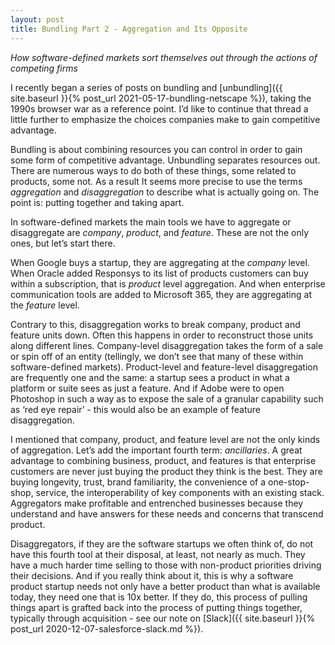 ```yaml
---
layout: post
title: Bundling Part 2 - Aggregation and Its Opposite
---
```


*How software-defined markets sort themselves out through the actions of competing firms* 

<!--excerpt--> 

I recently began a series of posts on bundling and [unbundling]({{ site.baseurl }}{% post_url 2021-05-17-bundling-netscape %}), taking the 1990s browser war as a reference point.  I’d like to continue that thread a little further to emphasize the choices companies make to gain competitive advantage.

Bundling is about combining resources you can control in order to gain some form of competitive advantage.  Unbundling separates resources out.  There are numerous ways to do both of these things, some related to products, some not.  As a result It seems more precise to use the terms *aggregation* and *disaggregation* to describe what is actually going on.  The point is: putting together and taking apart.

In software-defined markets the main tools we have to aggregate or disaggregate are *company*, *product*, and *feature*.  These are not the only ones, but let’s start there.  

When Google buys a startup, they are aggregating at the *company* level.  When Oracle added Responsys to its list of products customers can buy within a subscription, that is *product* level aggregation.  And when enterprise communication tools are added to Microsoft 365, they are  aggregating at the *feature* level.   

Contrary to this, disaggregation works to break company, product and feature units down.  Often this happens in order to reconstruct those units along different lines.  Company-level disaggregation takes the form of a sale or spin off of an entity (tellingly, we don’t see that many of these within software-defined markets).  Product-level and feature-level disaggregation are frequently one and the same: a startup sees a product in what a platform or suite sees as just a feature.  And if Adobe were to open Photoshop in such a way as to expose the sale of a granular capability such as ‘red eye repair’ - this would also be an example of feature disaggregation.

I mentioned that company, product, and feature level are not the only kinds of aggregation.  Let’s add the important fourth term:  *ancillaries*.  A great advantage to combining business, product, and features is that enterprise customers are never just buying the product they think is the best.  They are buying longevity, trust, brand familiarity, the convenience of a one-stop-shop, service, the interoperability of key components with an existing stack.  Aggregators make profitable and entrenched businesses because they understand and have answers for these needs and concerns that transcend product.

Disaggregators, if they are the software startups we often think of, do not have this fourth tool at their disposal, at least, not nearly as much.  They have a much harder time selling to those with non-product priorities driving their decisions.  And if you really think about it, this is why a software product startup needs not only have a better product than what is available today, they need one that is 10x better.  If they do, this process of pulling things apart is grafted back into the process of putting things together, typically through acquisition - see our note on [Slack]({{ site.baseurl }}{% post_url 2020-12-07-salesforce-slack.md %}). 


 
 